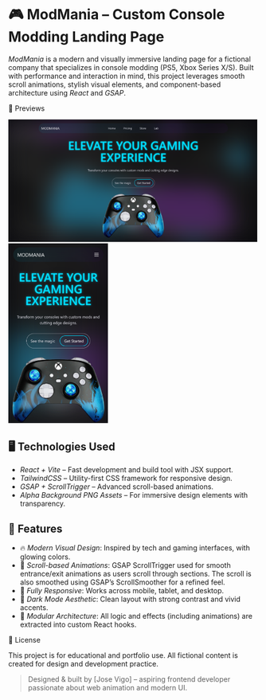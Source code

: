 # 🎮 ModMania – Custom Console Modding Landing Page

_ModMania_ is a modern and visually immersive landing page for a fictional company that specializes in console modding (PS5, Xbox Series X/S). Built with performance and interaction in mind, this project leverages smooth scroll animations, stylish visual elements, and component-based architecture using _React_ and _GSAP_.

📸 Previews

<img src="./src/assets/desktop.png" width="500"/>
<img src="./src/assets/mobile.png" width="200"/>

## 🖥 Technologies Used

- _React + Vite_ – Fast development and build tool with JSX support.
- _TailwindCSS_ – Utility-first CSS framework for responsive design.
- _GSAP + ScrollTrigger_ – Advanced scroll-based animations.
- _Alpha Background PNG Assets_ – For immersive design elements with transparency.

## 🎯 Features

- 🔥 _Modern Visual Design_: Inspired by tech and gaming interfaces, with glowing colors.
- 🚀 _Scroll-based Animations_: GSAP ScrollTrigger used for smooth entrance/exit animations as users scroll through sections. The scroll is also smoothed using GSAP’s ScrollSmoother for a refined feel.
- 📱 _Fully Responsive_: Works across mobile, tablet, and desktop.
- 🎨 _Dark Mode Aesthetic_: Clean layout with strong contrast and vivid accents.
- 🧩 _Modular Architecture_: All logic and effects (including animations) are extracted into custom React hooks.

🧾 License

This project is for educational and portfolio use. All fictional content is created for design and development practice.

> Designed & built by [Jose Vigo] – aspiring frontend developer passionate about web animation and modern UI.
